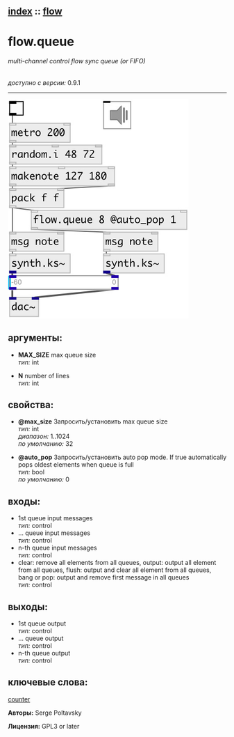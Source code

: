 [index](index.html) :: [flow](category_flow.html)
---

# flow.queue

###### multi-channel control flow sync queue (or FIFO)

*доступно с версии:* 0.9.1

---




[![example](../examples/img/flow.queue.jpg)](../examples/pd/flow.queue.pd)



## аргументы:

* **MAX_SIZE**
max queue size<br>
_тип:_ int<br>

* **N**
number of lines<br>
_тип:_ int<br>





## свойства:

* **@max_size** 
Запросить/установить max queue size<br>
_тип:_ int<br>
_диапазон:_ 1..1024<br>
_по умолчанию:_ 32<br>

* **@auto_pop** 
Запросить/установить auto pop mode. If true automatically pops oldest elements when queue is full<br>
_тип:_ bool<br>
_по умолчанию:_ 0<br>



## входы:

* 1st queue input messages<br>
_тип:_ control
* ... queue input messages<br>
_тип:_ control
* n-th queue input messages<br>
_тип:_ control
* clear: remove all elements from all queues, output: output all element from all queues, flush: output and clear all element from all queues, bang or pop: output and remove first message in all queues<br>
_тип:_ control



## выходы:

* 1st queue output<br>
_тип:_ control
* ... queue output<br>
_тип:_ control
* n-th queue output<br>
_тип:_ control



## ключевые слова:

[counter](keywords/counter.html)






**Авторы:** Serge Poltavsky




**Лицензия:** GPL3 or later






